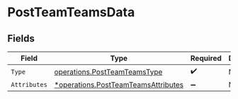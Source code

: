 # PostTeamTeamsData


## Fields

| Field                                                                                     | Type                                                                                      | Required                                                                                  | Description                                                                               |
| ----------------------------------------------------------------------------------------- | ----------------------------------------------------------------------------------------- | ----------------------------------------------------------------------------------------- | ----------------------------------------------------------------------------------------- |
| `Type`                                                                                    | [operations.PostTeamTeamsType](../../models/operations/postteamteamstype.md)              | :heavy_check_mark:                                                                        | N/A                                                                                       |
| `Attributes`                                                                              | [*operations.PostTeamTeamsAttributes](../../models/operations/postteamteamsattributes.md) | :heavy_minus_sign:                                                                        | N/A                                                                                       |